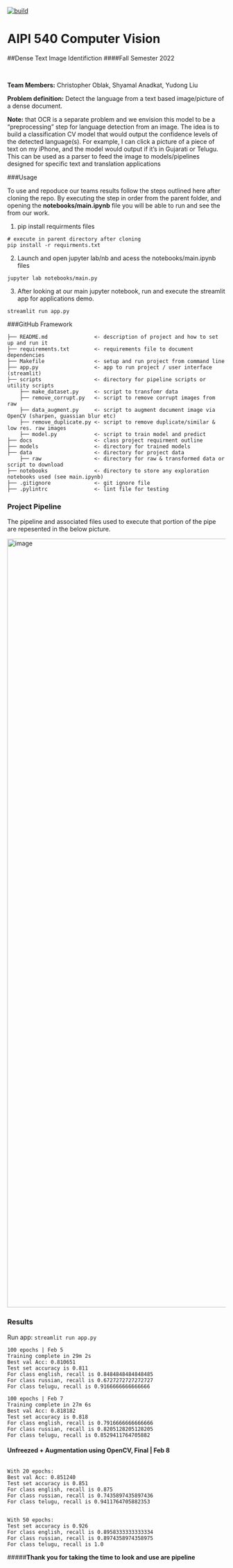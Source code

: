 [![build](https://github.com/shyamal-anadkat/AIPI540_ComputerVision/actions/workflows/main.yml/badge.svg?branch=master)](https://github.com/shyamal-anadkat/AIPI540_ComputerVision/actions/workflows/main.yml)

AIPI 540 Computer Vision
========================
##Dense Text Image Identifiction
####Fall Semester 2022

<br>

**Team Members:** Christopher Oblak, Shyamal Anadkat, Yudong Liu

**Problem definition:** Detect the language from a text based image/picture of a dense document.

**Note:** that OCR is a separate problem and we envision this  model to be a “preprocessing” step for language detection
from an image. The idea is to build a classification CV model that would output the confidence levels of the detected
language(s). For example, I can click a picture of a piece of text on my iPhone, and the model would output if it’s in Gujarati or Telugu. This can be used as a parser to feed the image to models/pipelines designed for specific text and translation applications

###Usage

To use and repoduce our teams results follow the steps outlined here after
cloning the repo. By executing the step in order from the parent folder, and
opening the **notebooks/main.ipynb** file you will be able to run and see the
from our work.

1. pip install requirments files
```
# execute in parent directory after cloning
pip install -r requirments.txt
```
2. Launch and open jupyter lab/nb and acess the notebooks/main.ipynb files
```
jupyter lab notebooks/main.py
```
3. After looking at our main jupyter notebook, run and execute the streamlit app for
   applications demo.

```
streamlit run app.py
```

###GitHub Framework


```
├── README.md               <- description of project and how to set up and run it
├── requirements.txt        <- requirements file to document dependencies
├── Makefile                <- setup and run project from command line
├── app.py                  <- app to run project / user interface (streamlit)
├── scripts                 <- directory for pipeline scripts or utility scripts
    ├── make_dataset.py     <- script to transfomr data
    ├── remove_corrupt.py   <- script to remove corrupt images from raw
    ├── data_augment.py     <- script to augment document image via OpenCV (sharpen, guassian blur etc)
    ├── remove_duplicate.py <- script to remove duplicate/similar & low res. raw images
    ├── model.py            <- script to train model and predict
├── docs                    <- class project requirment outline
├── models                  <- directory for trained models
├── data                    <- directory for project data
    ├── raw                 <- directory for raw & transformed data or script to download
├── notebooks               <- directory to store any exploration notebooks used (see main.ipynb)
├── .gitignore              <- git ignore file
├── .pylintrc               <- lint file for testing

```

### Project Pipeline

The pipeline and associated files used to execute that portion of the pipe are repesented in the below picture.

<img width="1768" alt="image" src="https://user-images.githubusercontent.com/12115186/153104350-2a70e0ae-0338-427c-b110-1f387d76c296.png">

### Results

Run app: ` streamlit run app.py
`

```
100 epochs | Feb 5
Training complete in 29m 2s
Best val Acc: 0.810651
Test set accuracy is 0.811
For class english, recall is 0.8484848484848485
For class russian, recall is 0.6727272727272727
For class telugu, recall is 0.9166666666666666
```

```
100 epochs | Feb 7
Training complete in 27m 6s
Best val Acc: 0.818182
Test set accuracy is 0.818
For class english, recall is 0.7916666666666666
For class russian, recall is 0.8205128205128205
For class telugu, recall is 0.8529411764705882
```


#### **Unfreezed + Augmentation using OpenCV, Final | Feb 8**
```

With 20 epochs:
Best val Acc: 0.851240
Test set accuracy is 0.851
For class english, recall is 0.875
For class russian, recall is 0.7435897435897436
For class telugu, recall is 0.9411764705882353


With 50 epochs:
Test set accuracy is 0.926
For class english, recall is 0.8958333333333334
For class russian, recall is 0.8974358974358975
For class telugu, recall is 1.0
```

#####__Thank you for taking the time to look and use are pipeline__